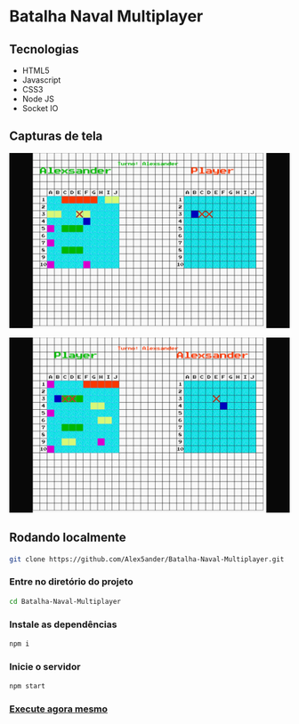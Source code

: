 # Batalha Naval Multiplayer

## Tecnologias

- HTML5
- Javascript
- CSS3
- Node JS
- Socket IO

## Capturas de tela

![screenshot](./screenshot_1.png)

![screenshot](./screenshot_2.png)

## Rodando localmente

```bash
git clone https://github.com/Alex5ander/Batalha-Naval-Multiplayer.git
```

### Entre no diretório do projeto

```bash
cd Batalha-Naval-Multiplayer
```

### Instale as dependências

```bash
npm i

```

### Inicie o servidor

```bash
npm start
```

### [Execute agora mesmo](https://alex5ander.itch.io/batalha-naval-multiplayer)
